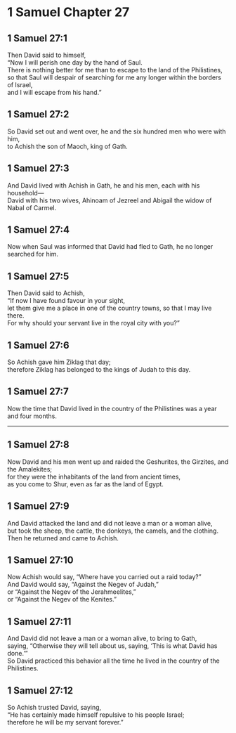 # 1 Samuel Chapter 27

## 1 Samuel 27:1

Then David said to himself,  
“Now I will perish one day by the hand of Saul.  
There is nothing better for me than to escape to the land of the Philistines,  
so that Saul will despair of searching for me any longer within the borders of Israel,  
and I will escape from his hand.”

## 1 Samuel 27:2

So David set out and went over, he and the six hundred men who were with him,  
to Achish the son of Maoch, king of Gath.

## 1 Samuel 27:3

And David lived with Achish in Gath, he and his men, each with his household—  
David with his two wives, Ahinoam of Jezreel and Abigail the widow of Nabal of Carmel.

## 1 Samuel 27:4

Now when Saul was informed that David had fled to Gath, he no longer searched for him.

## 1 Samuel 27:5

Then David said to Achish,  
“If now I have found favour in your sight,  
let them give me a place in one of the country towns, so that I may live there.  
For why should your servant live in the royal city with you?”

## 1 Samuel 27:6

So Achish gave him Ziklag that day;  
therefore Ziklag has belonged to the kings of Judah to this day.

## 1 Samuel 27:7

Now the time that David lived in the country of the Philistines was a year and four months.

---

## 1 Samuel 27:8

Now David and his men went up and raided the Geshurites, the Girzites, and the Amalekites;  
for they were the inhabitants of the land from ancient times,  
as you come to Shur, even as far as the land of Egypt.

## 1 Samuel 27:9

And David attacked the land and did not leave a man or a woman alive,  
but took the sheep, the cattle, the donkeys, the camels, and the clothing.  
Then he returned and came to Achish.

## 1 Samuel 27:10

Now Achish would say, “Where have you carried out a raid today?”  
And David would say, “Against the Negev of Judah,”  
or “Against the Negev of the Jerahmeelites,”  
or “Against the Negev of the Kenites.”

## 1 Samuel 27:11

And David did not leave a man or a woman alive, to bring to Gath,  
saying, “Otherwise they will tell about us, saying, ‘This is what David has done.’”  
So David practiced this behavior all the time he lived in the country of the Philistines.

## 1 Samuel 27:12

So Achish trusted David, saying,  
“He has certainly made himself repulsive to his people Israel;  
therefore he will be my servant forever.”
